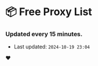 # :package: Free Proxy List
### Updated every 15 minutes.

- Last updated: `2024-10-19 23:04`

:heart:
